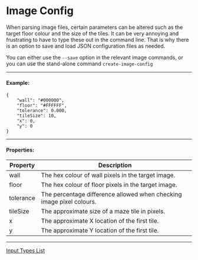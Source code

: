 # Image Config
When parsing image files, certain parameters can be altered such as the target floor colour and the size of the tiles. It can be very annoying and frustrating to have to type these out in the command line. That is why there is an option to save and load JSON configuration files as needed.

You can either use the `--save` option in the relevant image commands, or you can use the stand-alone command `create-image-config`

---

#### Example:
```
{
	"wall": "#000000",
	"floor": "#FFFFFF",
	"tolerance": 0.000,
	"tileSize": 10,
	"x": 0,
	"y": 0
}
```

---

#### Properties:

| Property | Description |
| --- | --- |
| wall | The hex colour of wall pixels in the target image. |
| floor | The hex colour of floor pixels in the target image. |
| tolerance | The percentage difference allowed when checking image pixel colours. |
| tileSize | The approximate size of a maze tile in pixels. |
| x | The approximate X location of the first tile. |
| y | The approximate Y location of the first tile. |


---

[Input Types List](./readme.md)